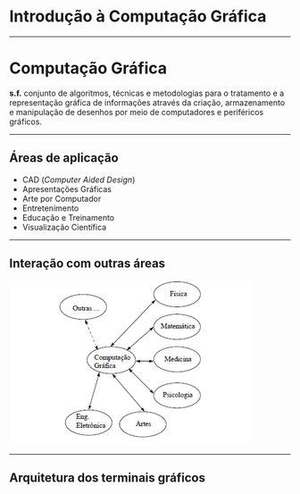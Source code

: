 # Introdução à Computação Gráfica

---
# Computação Gráfica

**s.f.** conjunto de algoritmos, técnicas e metodologias para o tratamento
e a representação gráfica de informações através da criação, armazenamento e
manipulação de desenhos por meio de computadores e periféricos gráficos.

---
## Áreas de aplicação

- CAD (_Computer Aided Design_)
- Apresentações Gráficas
- Arte por Computador
- Entretenimento
- Educação e Treinamento
- Visualização Científica

---
## Interação com outras áreas

![Interação da Computação Gráfica com outras áreas](images/interacao-areas.png)

---
## Arquitetura dos terminais gráficos
